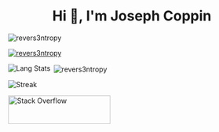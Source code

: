 <h1 align="center">Hi 👋, I'm Joseph Coppin</h1>
<p align="left"> <img src="https://komarev.com/ghpvc/?username=revers3ntropy&label=Profile%20views&color=0e75b6&style=flat" alt="revers3ntropy" /> </p>

<p align="left"> <a href="https://github.com/ryo-ma/github-profile-trophy">
  <img src="https://github-profile-trophy.vercel.app/?username=revers3ntropy&theme=onedark&no-frame=true&rank=SSS,SS,S,AAA,AA" alt="revers3ntropy" />
  </a> </p>

<p><img align="left" src="https://github-readme-stats.vercel.app/api/top-langs?username=revers3ntropy&locale=en&layout=compact&langs_count=10" alt="Lang Stats" /></p>

<p>&nbsp;<img align="center" src="https://github-readme-stats.vercel.app/api?username=revers3ntropy&show_icons=true&locale=en" alt="revers3ntropy" /></p>

<p><img align="center" src="https://github-readme-streak-stats.herokuapp.com/?user=revers3ntropy&" alt="Streak" /></p>


<a href="https://stackoverflow.com/users/14486998/joseph-coppin"><img src="https://stackoverflow.com/users/flair/14486998.png" width="208" height="58" alt="Stack Overflow"></a>
